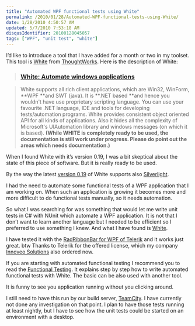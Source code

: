 ```yaml
---
title: "Automated WPF functional tests using White"
permalink: /2010/01/28/Automated-WPF-functional-tests-using-White/
date: 1/28/2010 4:50:57 AM
updated: 5/7/2010 7:53:18 AM
disqusIdentifier: 20100128045057
tags: ["WPF", "unit test", "white"]
---
```

I’d like to introduce a tool that I have added for a month or two in my toolset. This tool is [White](http://white.codeplex.com/) from [ThoughtWorks](http://opensource.thoughtworks.com/). Here is the description of White: 

> ### [White: Automate windows applications](http://white.codeplex.com/)
<!-- more -->
> 
>  White supports all rich client applications, which are Win32, WinForm, **WPF **and SWT (java).
> It is **.NET based **and hence you wouldn't have use proprietary scripting language. You can use your favourite .NET language, IDE and tools for developing tests/automation programs.
> White provides consistent object oriented API for all kinds of applications. Also it hides all the complexity of Microsoft's UIAutomation library and windows messages (on which it is based).
> **(While WHITE is completely ready to be used, the documentation is still work under progress. Please do point out the areas which needs documentation.)**

When I found White with it’s version 0.19, I was a bit skeptical about the state of this piece of software. But it is really ready to be used.

By the way the latest [version 0.19](http://white.codeplex.com/Release/ProjectReleases.aspx?ReleaseId=20372#ReleaseFiles) of White supports also [Silverlight](http://white.codeplex.com/wikipage?title=Silverlight&referringTitle=Home).

I had the need to automate some functional tests of a WPF application that I am working on. When such an application is growing it becomes more and more difficult to do functional tests manually, so it needs automation.

So what I was searching for was something that would let me write unit tests in C# with NUnit which automate a WPF application. It is not that I don’t want to learn another language but I needed to be efficient so I preferred to use something I knew. And what I have found is [White](http://white.codeplex.com/).

I have tested it with the [RadRibbonBar for WPF of Telerik](http://www.telerik.com/products/wpf/ribbonbar.aspx) and it works just great. btw Thanks to Telerik for the offered license, which my company [Innoveo Solutions](http://www.innoveo.com/) also ordered now.

If you are starting with automated functional testing I recommend you to read the [Functional Testing](http://white.codeplex.com/wikipage?title=Functional%20Testing). It explains step by step how to write automated functional tests with White. The basic can be also used with another tool.

It is funny to see you application running without you clicking around.

I still need to have this run by our build server, [TeamCity](http://www.jetbrains.com/teamcity/index.html). I have currently not done any investigation on that point. I plan to have those tests running at least nightly, but I have to see how the unit tests could be started on an environment with a desktop.
